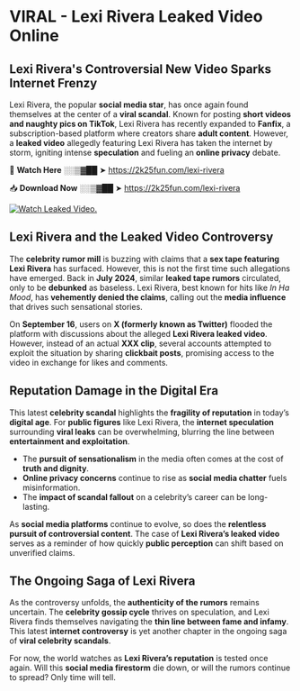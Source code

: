 # VIRAL - Lexi Rivera Leaked Video Online

## **Lexi Rivera's Controversial New Video Sparks Internet Frenzy**  

Lexi Rivera, the popular **social media star**, has once again found themselves at the center of a **viral scandal**. Known for posting **short videos and naughty pics on TikTok**, Lexi Rivera has recently expanded to **Fanfix**, a subscription-based platform where creators share **adult content**. However, a **leaked video** allegedly featuring Lexi Rivera has taken the internet by storm, igniting intense **speculation** and fueling an **online privacy** debate.  

🔴 **Watch Here** ░░▒▓██ ➤ https://2k25fun.com/lexi-rivera  

📥 **Download Now** ░░▒▓██ ➤ https://2k25fun.com/lexi-rivera  

[![Watch Leaked Video.](https://miro.medium.com/v2/resize:fit:828/format:webp/1*cilzJN44JGOrTw9NJCrNHA.gif "Watch Leaked Video")](https://2k25fun.com/lexi-rivera)

## **Lexi Rivera and the Leaked Video Controversy**  

The **celebrity rumor mill** is buzzing with claims that a **sex tape featuring Lexi Rivera** has surfaced. However, this is not the first time such allegations have emerged. Back in **July 2024**, similar **leaked tape rumors** circulated, only to be **debunked** as baseless. Lexi Rivera, best known for hits like *In Ha Mood*, has **vehemently denied the claims**, calling out the **media influence** that drives such sensational stories.  

On **September 16**, users on **X (formerly known as Twitter)** flooded the platform with discussions about the alleged **Lexi Rivera leaked video**. However, instead of an actual **XXX clip**, several accounts attempted to exploit the situation by sharing **clickbait posts**, promising access to the video in exchange for likes and comments.  

## **Reputation Damage in the Digital Era**  

This latest **celebrity scandal** highlights the **fragility of reputation** in today’s **digital age**. For **public figures** like Lexi Rivera, the **internet speculation** surrounding **viral leaks** can be overwhelming, blurring the line between **entertainment and exploitation**.  

- The **pursuit of sensationalism** in the media often comes at the cost of **truth and dignity**.  
- **Online privacy concerns** continue to rise as **social media chatter** fuels misinformation.  
- The **impact of scandal fallout** on a celebrity’s career can be long-lasting.  

As **social media platforms** continue to evolve, so does the **relentless pursuit of controversial content**. The case of **Lexi Rivera’s leaked video** serves as a reminder of how quickly **public perception** can shift based on unverified claims.  

## **The Ongoing Saga of Lexi Rivera**  

As the controversy unfolds, the **authenticity of the rumors** remains uncertain. The **celebrity gossip cycle** thrives on speculation, and Lexi Rivera finds themselves navigating the **thin line between fame and infamy**. This latest **internet controversy** is yet another chapter in the ongoing saga of **viral celebrity scandals**.  

For now, the world watches as **Lexi Rivera’s reputation** is tested once again. Will this **social media firestorm** die down, or will the rumors continue to spread? Only time will tell.